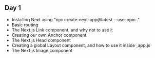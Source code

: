 ## Day 1

- Installing Next using "npx create-next-app@latest --use-npm ."
- Basic routing
- The Next.js Link component, and why not to use it
- Creating our own Anchor component
- The Next.js Head component
- Creating a global Layout component, and how to use it inside \_app.js
- The Next.js Image component
